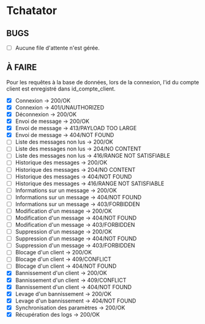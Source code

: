 # Tchatator

## BUGS

- [ ] Aucune file d'attente n'est gérée.

## À FAIRE

Pour les requêtes à la base de données, lors de la connexion, l'id du compte client est enregistré dans id_compte_client.

- [x] Connexion -> 200/OK
- [x] Connexion -> 401/UNAUTHORIZED
- [x] Déconnexion -> 200/OK
- [x] Envoi de message -> 200/OK
- [x] Envoi de message -> 413/PAYLOAD TOO LARGE
- [x] Envoi de message -> 404/NOT FOUND
- [ ] Liste des messages non lus -> 200/OK
- [ ] Liste des messages non lus -> 204/NO CONTENT
- [ ] Liste des messages non lus -> 416/RANGE NOT SATISFIABLE
- [ ] Historique des messages -> 200/OK
- [ ] Historique des messages -> 204/NO CONTENT
- [ ] Historique des messages -> 404/NOT FOUND
- [ ] Historique des messages -> 416/RANGE NOT SATISFIABLE
- [ ] Informations sur un message -> 200/OK
- [ ] Informations sur un message -> 404/NOT FOUND
- [ ] Informations sur un message -> 403/FORBIDDEN
- [ ] Modification d'un message -> 200/OK
- [ ] Modification d'un message -> 404/NOT FOUND
- [ ] Modification d'un message -> 403/FORBIDDEN
- [ ] Suppression d'un message -> 200/OK
- [ ] Suppression d'un message -> 404/NOT FOUND
- [ ] Suppression d'un message -> 403/FORBIDDEN
- [ ] Blocage d'un client -> 200/OK
- [ ] Blocage d'un client -> 409/CONFLICT
- [ ] Blocage d'un client -> 404/NOT FOUND
- [x] Bannissement d'un client -> 200/OK
- [x] Bannissement d'un client -> 409/CONFLICT
- [x] Bannissement d'un client -> 404/NOT FOUND
- [x] Levage d'un bannissement -> 200/OK
- [x] Levage d'un bannissement -> 404/NOT FOUND
- [x] Synchronisation des paramètres -> 200/OK
- [x] Récupération des logs -> 200/OK